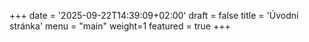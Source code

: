 +++
date = '2025-09-22T14:39:09+02:00'
draft = false
title = 'Úvodní stránka'
menu = "main"
weight=1
featured = true
+++